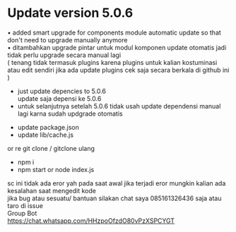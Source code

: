 # Update version 5.0.6
• added smart upgrade for components module automatic update so that don't need to upgrade manually anymore<br>
• ditambahkan upgrade pintar untuk modul komponen update otomatis 
jadi tidak perlu upgrade secara manual lagi <br> 
( tenang tidak termasuk plugins karena plugins untuk kalian kostuminasi atau edit sendiri jika ada update plugins cek saja secara berkala di github ini )
<br>


- just update depencies to 5.0.6<br>
update saja depensi ke 5.0.6<br>
- untuk selanjutnya setelah 5.0.6 tidak usah update dependensi manual lagi karna sudah updgrade otomatis<br>

* update package.json<br>
* update lib/cache.js<br>
  
or re git clone / gitclone ulang<br>
* npm i<br>
* npm start or node index.js<br>

sc ini tidak ada eror yah pada saat awal jika terjadi eror mungkin kalian ada kesalahan saat mengedit kode <br>jika bug atau sesuatu/ bantuan silakan chat saya 085161326436 saja atau taro di issue<br>
Group Bot<br>
https://chat.whatsapp.com/HHzpoOfzdO80vPzXSPCYGT

